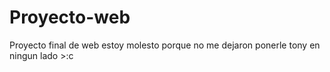 # Proyecto-web
Proyecto final de web
estoy molesto porque no me dejaron ponerle tony en ningun lado >:c
